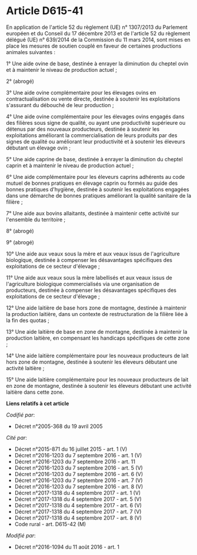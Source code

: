 # Article D615-41

En application de l'article 52 du règlement (UE) n° 1307/2013 du Parlement européen et du Conseil du 17 décembre 2013 et de
l'article 52 du règlement délégué (UE) n° 639/2014 de la Commission du 11 mars 2014, sont mises en place les mesures de
soutien couplé en faveur de certaines productions animales suivantes : 

1° Une aide ovine de base, destinée à enrayer la diminution du cheptel ovin et à maintenir le niveau de production actuel ; 

2° (abrogé)

3° Une aide ovine complémentaire pour les élevages ovins en contractualisation ou vente directe, destinée à soutenir les
exploitations s'assurant du débouché de leur production ; 

4° Une aide ovine complémentaire pour les élevages ovins engagés dans des filières sous signe de qualité, ou ayant une
productivité supérieure ou détenus par des nouveaux producteurs, destinée à soutenir les exploitations améliorant la
commercialisation de leurs produits par des signes de qualité ou améliorant leur productivité et à soutenir les éleveurs
débutant un élevage ovin ; 

5° Une aide caprine de base, destinée à enrayer la diminution du cheptel caprin et à maintenir le niveau de production
actuel ; 

6° Une aide complémentaire pour les éleveurs caprins adhérents au code mutuel de bonnes pratiques en élevage caprin ou formés
au guide des bonnes pratiques d'hygiène, destinée à soutenir les exploitations engagées dans une démarche de bonnes pratiques
améliorant la qualité sanitaire de la filière ;

7° Une aide aux bovins allaitants, destinée à maintenir cette activité sur l'ensemble du territoire ; 

8° (abrogé)

9° (abrogé)

10° Une aide aux veaux sous la mère et aux veaux issus de l'agriculture biologique, destinée à compenser les désavantages
spécifiques des exploitations de ce secteur d'élevage ; 

11° Une aide aux veaux sous la mère labellisés et aux veaux issus de l'agriculture biologique commercialisés via une
organisation de producteurs, destinée à compenser les désavantages spécifiques des exploitations de ce secteur d'élevage ; 

12° Une aide laitière de base hors zone de montagne, destinée à maintenir la production laitière, dans un contexte de
restructuration de la filière liée à la fin des quotas ; 

13° Une aide laitière de base en zone de montagne, destinée à maintenir la production laitière, en compensant les handicaps
spécifiques de cette zone ; 

14° Une aide laitière complémentaire pour les nouveaux producteurs de lait hors zone de montagne, destinée à soutenir les
éleveurs débutant une activité laitière ; 

15° Une aide laitière complémentaire pour les nouveaux producteurs de lait en zone de montagne, destinée à soutenir les
éleveurs débutant une activité laitière dans cette zone.

**Liens relatifs à cet article**

_Codifié par_:

  - Décret n°2005-368 du 19 avril 2005

_Cité par_:

  - Décret n°2015-871 du 16 juillet 2015 - art. 1 (V)
  - Décret n°2016-1203 du 7 septembre 2016 - art. 1 (V)
  - Décret n°2016-1203 du 7 septembre 2016 - art. 11
  - Décret n°2016-1203 du 7 septembre 2016 - art. 5 (V)
  - Décret n°2016-1203 du 7 septembre 2016 - art. 6 (V)
  - Décret n°2016-1203 du 7 septembre 2016 - art. 7 (V)
  - Décret n°2016-1203 du 7 septembre 2016 - art. 8 (V)
  - Décret n°2017-1318 du 4 septembre 2017 - art. 1 (V)
  - Décret n°2017-1318 du 4 septembre 2017 - art. 5 (V)
  - Décret n°2017-1318 du 4 septembre 2017 - art. 6 (V)
  - Décret n°2017-1318 du 4 septembre 2017 - art. 7 (V)
  - Décret n°2017-1318 du 4 septembre 2017 - art. 8 (V)
  - Code rural - art. D615-42 (M)

_Modifié par_:

  - Décret n°2016-1094 du 11 août 2016 - art. 1
